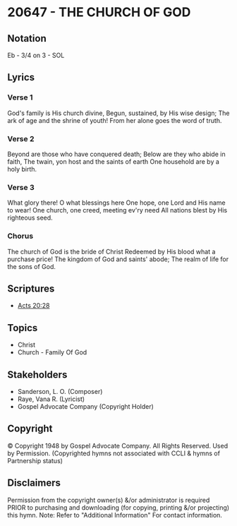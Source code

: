 # 20647 - THE CHURCH OF GOD

## Notation

Eb - 3/4 on 3 - SOL

## Lyrics

### Verse 1

God's family is His church divine, Begun, sustained, by His wise design; The ark of age and the shrine of youth! From her alone goes the word of truth.

### Verse 2

Beyond are those who have conquered death; Below are they who abide in faith, The twain, yon host and the saints of earth One household are by a holy birth.

### Verse 3

What glory there! O what blessings here One hope, one Lord and His name to wear! One church, one creed, meeting ev'ry need All nations blest by His righteous seed.

### Chorus

The church of God is the bride of Christ Redeemed by His blood what a purchase price! The kingdom of God and saints' abode; The realm of life for the sons of God.


## Scriptures

- [Acts 20:28](https://www.biblegateway.com/passage/?search=Acts%2020%3A28)

## Topics

- Christ
- Church - Family Of God

## Stakeholders

- Sanderson, L. O. (Composer)
- Raye, Vana R. (Lyricist)
- Gospel Advocate Company (Copyright Holder)

## Copyright

© Copyright 1948 by Gospel Advocate Company. All Rights Reserved. Used by Permission.
(Copyrighted hymns not associated with CCLI & hymns of Partnership status)

## Disclaimers

Permission from the copyright owner(s) &/or administrator is required PRIOR to purchasing and downloading (for copying, printing &/or projecting) this hymn.
Note: Refer to "Additional Information" For contact information.

